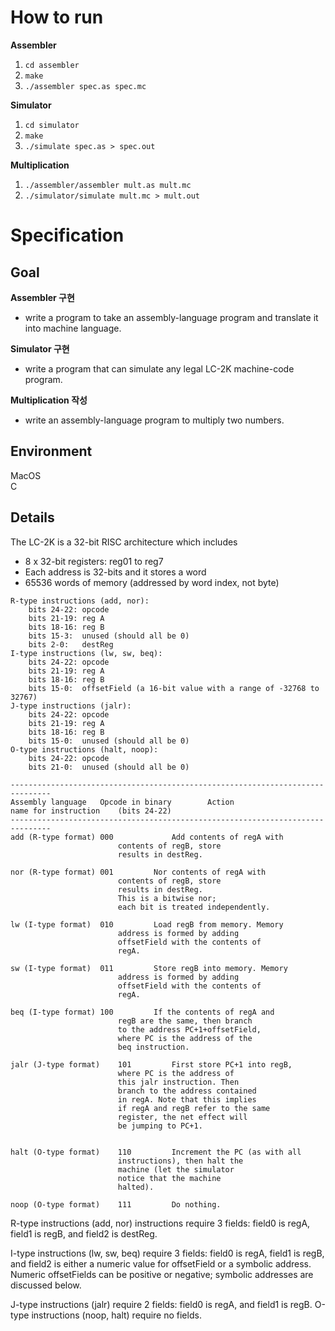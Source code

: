 # How to run
**Assembler**    
  1. `cd assembler`
  2. `make`
  3. `./assembler spec.as spec.mc`

**Simulator**
  1. `cd simulator`
  2. `make`
  3. `./simulate spec.as > spec.out`

**Multiplication**
  1. `./assembler/assembler mult.as mult.mc`
  2. `./simulator/simulate mult.mc > mult.out`

# Specification

## Goal
**Assembler 구현**
- write a program to take an assembly-language program and translate it into machine language.    

**Simulator 구현**
- write a program that can simulate any legal LC-2K machine-code program.
  
**Multiplication 작성**
- write an assembly-language program to multiply two numbers.

## Environment
MacOS     
C

## Details

The LC-2K is a 32-bit RISC architecture which includes
- 8 x 32-bit registers: reg01 to reg7
- Each address is 32-bits and it stores a word
- 65536 words of memory (addressed by word index, not byte)    

```
R-type instructions (add, nor):    
    bits 24-22: opcode    
    bits 21-19: reg A   
    bits 18-16: reg B   
    bits 15-3:  unused (should all be 0)   
    bits 2-0:   destReg   
I-type instructions (lw, sw, beq):    
    bits 24-22: opcode    
    bits 21-19: reg A    
    bits 18-16: reg B    
    bits 15-0:  offsetField (a 16-bit value with a range of -32768 to 32767)     
J-type instructions (jalr):    
    bits 24-22: opcode    
    bits 21-19: reg A    
    bits 18-16: reg B    
    bits 15-0:  unused (should all be 0)    
O-type instructions (halt, noop):    
    bits 24-22: opcode    
    bits 21-0:  unused (should all be 0)    
```
```
-------------------------------------------------------------------------------
Assembly language 	Opcode in binary		Action
name for instruction	(bits 24-22)
-------------------------------------------------------------------------------
add (R-type format)	000 			Add contents of regA with
						contents of regB, store
						results in destReg.

nor (R-type format)	001			Nor contents of regA with
						contents of regB, store
						results in destReg.
						This is a bitwise nor;
						each bit is treated independently.

lw (I-type format)	010			Load regB from memory. Memory
						address is formed by adding
						offsetField with the contents of
						regA.

sw (I-type format)	011			Store regB into memory. Memory
						address is formed by adding
						offsetField with the contents of
						regA.

beq (I-type format)	100			If the contents of regA and
						regB are the same, then branch
						to the address PC+1+offsetField,
						where PC is the address of the
						beq instruction.

jalr (J-type format)	101			First store PC+1 into regB,
						where PC is the address of
						this jalr instruction. Then
						branch to the address contained
						in regA. Note that this implies
						if regA and regB refer to the same
						register, the net effect will
						be jumping to PC+1.
						

halt (O-type format)	110			Increment the PC (as with all
						instructions), then halt the
						machine (let the simulator
						notice that the machine
						halted).

noop (O-type format)	111			Do nothing.
```

R-type instructions (add, nor) instructions require 3 fields: field0 is regA, field1 is regB, and field2 is destReg.    

I-type instructions (lw, sw, beq) require 3 fields: field0 is regA, field1 is regB, and field2 is either a numeric value for offsetField or a symbolic address. Numeric offsetFields can be positive or negative; symbolic addresses are discussed below.    

J-type instructions (jalr) require 2 fields: field0 is regA, and field1 is regB. O-type instructions (noop, halt) require no fields.   
